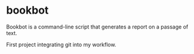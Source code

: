 # bookbot
Bookbot is a command-line script that generates a report on a passage of text.

First project integrating git into my workflow.
